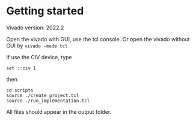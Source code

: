 # Getting started

Vivado version: 2022.2

Open the vivado with GUI, use the tcl console. Or open the vivado without GUI by ```vivado -mode tcl```

If use the CIV device, type
```
set ::civ 1
```

then

```
cd scripts
source ./create_project.tcl
source ./run_implementation.tcl
```

All files should appear in the output folder.
